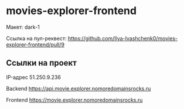 # movies-explorer-frontend

Макет: dark-1

Ссылка на пул-реквест: https://github.com/Ilya-Ivashchenk0/movies-explorer-frontend/pull/9

## Ссылки на проект

IP-адрес 51.250.9.236

Backend https://api.movie.explorer.nomoredomainsrocks.ru

Frontend https://movie.explorer.nomoredomainsrocks.ru